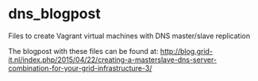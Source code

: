 # dns_blogpost
Files to create Vagrant virtual machines with DNS master/slave replication

The blogpost with these files can be found at: http://blog.grid-it.nl/index.php/2015/04/22/creating-a-masterslave-dns-server-combination-for-your-grid-infrastructure-3/
